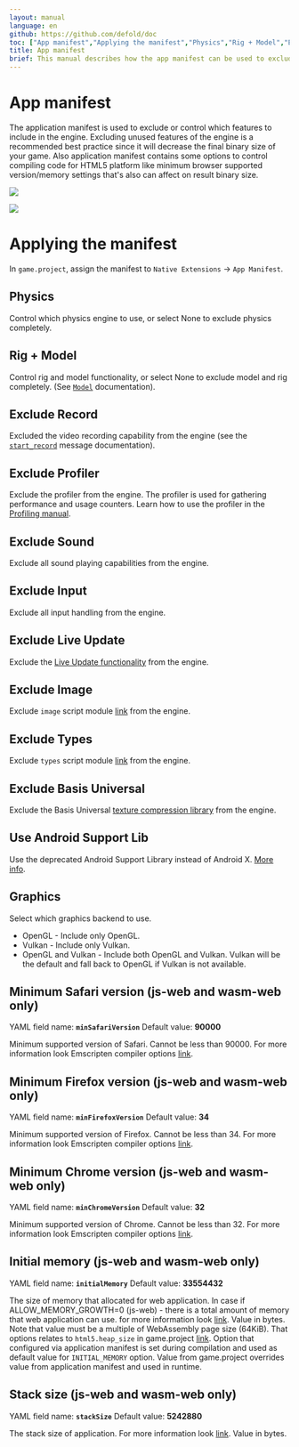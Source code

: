 ```yaml
---
layout: manual
language: en
github: https://github.com/defold/doc
toc: ["App manifest","Applying the manifest","Physics","Rig + Model","Exclude Record","Exclude Profiler","Exclude Sound","Exclude Input","Exclude Live Update","Exclude Image","Exclude Types","Exclude Basis Universal","Use Android Support Lib","Graphics","Minimum Safari version (js-web and wasm-web only)","Minimum Firefox version (js-web and wasm-web only)","Minimum Chrome version (js-web and wasm-web only)","Initial memory (js-web and wasm-web only)","Stack size (js-web and wasm-web only)"]
title: App manifest
brief: This manual describes how the app manifest can be used to exclude features from the engine.
---
```


# App manifest

The application manifest is used to exclude or control which features to include in the engine. Excluding unused features of the engine is a recommended best practice since it will decrease the final binary size of your game.
Also application manifest contains some options to control compiling code for HTML5 platform like minimum browser supported version/memory settings that's also can affect on result binary size.

![](../images/app_manifest/create-app-manifest.png)

![](../images/app_manifest/app-manifest.png)

# Applying the manifest

In `game.project`, assign the manifest to `Native Extensions` -> `App Manifest`.

## Physics

Control which physics engine to use, or select None to exclude physics completely.


## Rig + Model

Control rig and model functionality, or select None to exclude model and rig completely. (See [`Model`](https://defold.com/manuals/model/#model-component) documentation).


## Exclude Record

Excluded the video recording capability from the engine (see the [`start_record`](https://defold.com/ref/stable/sys/#start_record) message documentation).


## Exclude Profiler

Exclude the profiler from the engine. The profiler is used for gathering performance and usage counters. Learn how to use the profiler in the [Profiling manual](/manuals/profiling/).


## Exclude Sound

Exclude all sound playing capabilities from the engine.


## Exclude Input

Exclude all input handling from the engine.


## Exclude Live Update

Exclude the [Live Update functionality](/manuals/live-update) from the engine.


## Exclude Image

Exclude `image` script module [link](https://defold.com/ref/stable/image/) from the engine.


## Exclude Types

Exclude `types` script module [link](https://defold.com/ref/stable/types/) from the engine.


## Exclude Basis Universal

Exclude the Basis Universal [texture compression library](/manuals/texture-profiles) from the engine.


## Use Android Support Lib

Use the deprecated Android Support Library instead of Android X. [More info](https://defold.com/manuals/android/#using-androidx).


## Graphics

Select which graphics backend to use.

* OpenGL - Include only OpenGL.
* Vulkan - Include only Vulkan.
* OpenGL and Vulkan - Include both OpenGL and Vulkan. Vulkan will be the default and fall back to OpenGL if Vulkan is not available.


## Minimum Safari version (js-web and wasm-web only)
YAML field name: **`minSafariVersion`**
Default value: **90000**

Minimum supported version of Safari. Cannot be less than 90000. For more information look Emscripten compiler options [link](https://emscripten.org/docs/tools_reference/settings_reference.html?highlight=environment#min-safari-version).

## Minimum Firefox version (js-web and wasm-web only)
YAML field name: **`minFirefoxVersion`**
Default value: **34**

Minimum supported version of Firefox. Cannot be less than 34. For more information look Emscripten compiler options [link](https://emscripten.org/docs/tools_reference/settings_reference.html?highlight=environment#min-firefox-version).

## Minimum Chrome version (js-web and wasm-web only)
YAML field name: **`minChromeVersion`**
Default value: **32**

Minimum supported version of Chrome. Cannot be less than 32. For more information look Emscripten compiler options [link](https://emscripten.org/docs/tools_reference/settings_reference.html?highlight=environment#min-chrome-version).

## Initial memory (js-web and wasm-web only)
YAML field name: **`initialMemory`**
Default value: **33554432**

The size of memory that allocated for web application. In case if ALLOW_MEMORY_GROWTH=0 (js-web) - there is a total amount of memory that web application can use. for more information look [link](https://emscripten.org/docs/tools_reference/settings_reference.html?highlight=environment#initial-memory). Value in bytes. Note that value must be a multiple of WebAssembly page size (64KiB).
That options relates to `html5.heap_size` in game.project [link](https://defold.com/manuals/html5/#heap-size). Option that configured via application manifest is set during compilation and used as default value for `INITIAL_MEMORY` option. Value from game.project overrides value from application manifest and used in runtime.

## Stack size (js-web and wasm-web only)
YAML field name: **`stackSize`**
Default value: **5242880**

The stack size of application. For more information look [link](https://emscripten.org/docs/tools_reference/settings_reference.html?highlight=environment#stack-size). Value in bytes.
